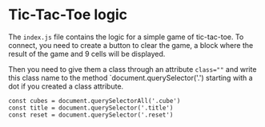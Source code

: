 # Tic-Tac-Toe logic
The `index.js` file contains the logic for a simple game of tic-tac-toe.
To connect, you need to create a button to clear the game, a block where the result of the game and 9 cells will be displayed.

Then you need to give them a class through an attribute `class=""` and write this class name to the method `document.querySelector('.<Here Your class name>') starting with a dot if you created a class attribute.

```
const cubes = document.querySelectorAll('.cube')
const title = document.querySelector('.title')
const reset = document.querySelector('.reset')
```
